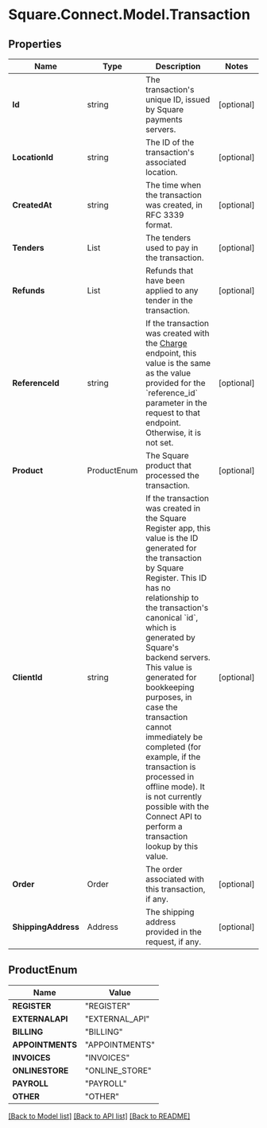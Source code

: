 # Square.Connect.Model.Transaction
## Properties

Name | Type | Description | Notes
------------ | ------------- | ------------- | -------------
**Id** | string | The transaction&#39;s unique ID, issued by Square payments servers. | [optional] 
**LocationId** | string | The ID of the transaction&#39;s associated location. | [optional] 
**CreatedAt** | string | The time when the transaction was created, in RFC 3339 format. | [optional] 
**Tenders** | List<Tender> | The tenders used to pay in the transaction. | [optional] 
**Refunds** | List<Refund> | Refunds that have been applied to any tender in the transaction. | [optional] 
**ReferenceId** | string | If the transaction was created with the [Charge](#endpoint-charge) endpoint, this value is the same as the value provided for the &#x60;reference_id&#x60; parameter in the request to that endpoint. Otherwise, it is not set. | [optional] 
**Product** | ProductEnum | The Square product that processed the transaction. | [optional] 
**ClientId** | string | If the transaction was created in the Square Register app, this value is the ID generated for the transaction by Square Register.  This ID has no relationship to the transaction&#39;s canonical &#x60;id&#x60;, which is generated by Square&#39;s backend servers. This value is generated for bookkeeping purposes, in case the transaction cannot immediately be completed (for example, if the transaction is processed in offline mode).  It is not currently possible with the Connect API to perform a transaction lookup by this value. | [optional] 
**Order** | Order | The order associated with this transaction, if any. | [optional] 
**ShippingAddress** | Address | The shipping address provided in the request, if any. | [optional] 


## ProductEnum

Name | Value
------------ | -------------
**REGISTER** | "REGISTER"
**EXTERNALAPI** | "EXTERNAL_API"
**BILLING** | "BILLING"
**APPOINTMENTS** | "APPOINTMENTS"
**INVOICES** | "INVOICES"
**ONLINESTORE** | "ONLINE_STORE"
**PAYROLL** | "PAYROLL"
**OTHER** | "OTHER"



[[Back to Model list]](../README.md#documentation-for-models) [[Back to API list]](../README.md#documentation-for-api-endpoints) [[Back to README]](../README.md)

